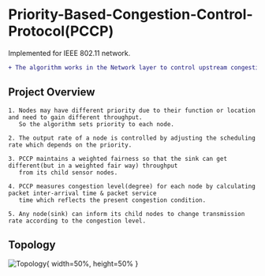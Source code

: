 # Priority-Based-Congestion-Control-Protocol(PCCP)

Implemented for IEEE 802.11 network.

```diff
+ The algorithm works in the Network layer to control upstream congestion.
```


## **Project Overview**

```
1. Nodes may have different priority due to their function or location and need to gain different throughput. 
   So the algorithm sets priority to each node.

2. The output rate of a node is controlled by adjusting the scheduling rate which depends on the priority.

3. PCCP maintains a weighted fairness so that the sink can get different(but in a weighted fair way) throughput
   from its child sensor nodes.

4. PCCP measures congestion level(degree) for each node by calculating packet inter-arrival time & packet service 
   time which reflects the present congestion condition.

5. Any node(sink) can inform its child nodes to change transmission rate according to the congestion level.
```



## **Topology**
![Topology](https://github.com/TanzimAzadNishan/Priority-Based-Congestion-Control-Protocol/blob/main/Topology.png?raw=true){ width=50%, height=50% }

